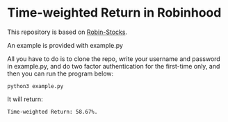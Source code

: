# Time-weighted Return in Robinhood

This repository is based on [Robin-Stocks][e36581fb].

An example is provided with example.py

All you have to do is to clone the repo, write your username and password in example.py,
and do two factor authentication for the first-time only, and then you can run the program
below:

```
python3 example.py
```

It will return:

```
Time-weighted Return: 58.67%.
```

  [e36581fb]: https://github.com/jmfernandes/robin_stocks "Robin-Stocks"
